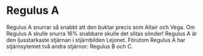 # Regulus A

Regulus A snurrar så snabbt att den buktar precis som Altair och Vega. Om
Regulus A skulle snurra 16% snabbare skulle det slitas sönder! Regulus A är den
ljusstarkaste stjärnan i stjärnbilden Lejonet. Förutom Regulus A har
stjärnsytemet två andra stjärnor: Regulus B och C.
